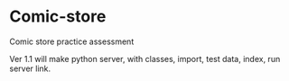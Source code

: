 # Comic-store
Comic store practice assessment

Ver 1.1
  will make python server, with classes, import, test data, index, run server link.
